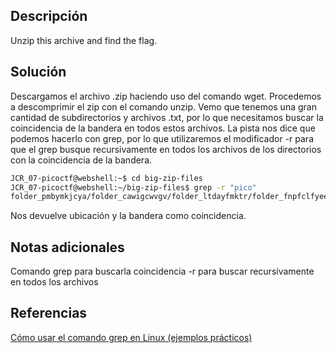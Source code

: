 
## Descripción

Unzip this archive and find the flag.

## Solución

Descargamos el archivo .zip haciendo uso del comando wget.
Procedemos a descomprimir el zip con el comando unzip.
Vemo que tenemos una gran cantidad de subdirectorios y archivos .txt, por lo que necesitamos buscar la coincidencia de la bandera en todos estos archivos.
La pista nos dice que podemos hacerlo con grep, por lo que utilizaremos el modificador -r para que el grep busque recursivamente en todos los archivos de los directorios con la coincidencia de la bandera.

``` bash
JCR_07-picoctf@webshell:~$ cd big-zip-files
JCR_07-picoctf@webshell:~/big-zip-files$ grep -r "pico"
folder_pmbymkjcya/folder_cawigcwvgv/folder_ltdayfmktr/folder_fnpfclfyee/whzxrpivpqld.txt:information on the record will last a billion years. Genes and brains and books encode picoCTF{gr3p_15_m4g1c_ef8790dc}

```

Nos devuelve ubicación y la bandera como coincidencia.

## Notas adicionales

Comando grep para buscarla coincidencia
-r para buscar recursivamente en todos los archivos

## Referencias

[Cómo usar el comando grep en Linux (ejemplos prácticos)](https://www.hostinger.com/mx/tutoriales/comando-grep-linux)
